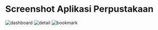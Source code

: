 # Screenshot Aplikasi Perpustakaan
![dashboard](https://github.com/user-attachments/assets/5e05381d-81a7-4fc4-9eab-d93ea9612571)
![detail](https://github.com/user-attachments/assets/bd3b85ba-924f-4ce8-9343-b1e46d76fa48)
![bookmark](https://github.com/user-attachments/assets/74c39f34-683a-40a2-baff-e3a4a4f960d2)
